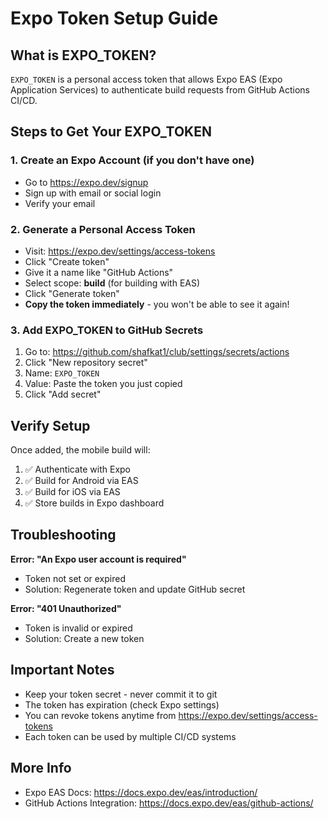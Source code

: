 # Expo Token Setup Guide

## What is EXPO_TOKEN?

`EXPO_TOKEN` is a personal access token that allows Expo EAS (Expo Application Services) to authenticate build requests from GitHub Actions CI/CD.

## Steps to Get Your EXPO_TOKEN

### 1. Create an Expo Account (if you don't have one)
- Go to https://expo.dev/signup
- Sign up with email or social login
- Verify your email

### 2. Generate a Personal Access Token
- Visit: https://expo.dev/settings/access-tokens
- Click "Create token"
- Give it a name like "GitHub Actions"
- Select scope: **build** (for building with EAS)
- Click "Generate token"
- **Copy the token immediately** - you won't be able to see it again!

### 3. Add EXPO_TOKEN to GitHub Secrets

1. Go to: https://github.com/shafkat1/club/settings/secrets/actions
2. Click "New repository secret"
3. Name: `EXPO_TOKEN`
4. Value: Paste the token you just copied
5. Click "Add secret"

## Verify Setup

Once added, the mobile build will:
1. ✅ Authenticate with Expo
2. ✅ Build for Android via EAS
3. ✅ Build for iOS via EAS
4. ✅ Store builds in Expo dashboard

## Troubleshooting

**Error: "An Expo user account is required"**
- Token not set or expired
- Solution: Regenerate token and update GitHub secret

**Error: "401 Unauthorized"**
- Token is invalid or expired
- Solution: Create a new token

## Important Notes

- Keep your token secret - never commit it to git
- The token has expiration (check Expo settings)
- You can revoke tokens anytime from https://expo.dev/settings/access-tokens
- Each token can be used by multiple CI/CD systems

## More Info

- Expo EAS Docs: https://docs.expo.dev/eas/introduction/
- GitHub Actions Integration: https://docs.expo.dev/eas/github-actions/
